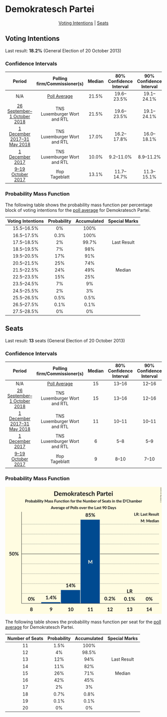 # Demokratesch Partei

<p align="center"><a href="#voting-intentions">Voting Intentions</a> | <a href="#seats">Seats</a></p>

## Voting Intentions

Last result: **18.2%** (General Election of 20 October 2013)

### Confidence Intervals

| Period     | Polling firm/Commissioner(s) | Median | 80% Confidence Interval | 90% Confidence Interval | 95% Confidence Interval | 99% Confidence Interval |
|:----------:|:----------------:|:-----------:|:-----------------------:|:-----------------------:|:-----------------------:|:-----------------------:|
| N/A | [Poll Average](average.html) | 21.5% | 19.6–23.5% | 19.1–24.1% | 18.6–24.6% | 17.8–25.6% |
| [26 September–1 October 2018](2018-10-01-TNS.html) | TNS <br> Luxemburger Wort and RTL | 21.5% | 19.6–23.5% | 19.1–24.1% | 18.6–24.6% | 17.8–25.6% |
| [1 December 2017–31 May 2018](2018-05-31-TNS.html) | TNS <br> Luxemburger Wort and RTL | 17.0% | 16.2–17.8% | 16.0–18.1% | 15.8–18.3% | 15.4–18.7% |
| [1 December 2017](2017-12-01-TNS.html) | TNS <br> Luxemburger Wort and RTL | 10.0% | 9.2–11.0% | 8.9–11.2% | 8.7–11.5% | 8.3–12.0% |
| [9–19 October 2017](2017-10-19-Ifop.html) | Ifop <br> Tageblatt | 13.1% | 11.7–14.7% | 11.3–15.1% | 10.9–15.5% | 10.3–16.3% |

### Probability Mass Function

The following table shows the probability mass function per percentage block of voting intentions for the [poll average](average.html) for Demokratesch Partei.

| Voting Intentions | Probability | Accumulated | Special Marks |
|:-----------------:|:-----------:|:-----------:|:-------------:|
| 15.5–16.5% | 0% | 100% |  |
| 16.5–17.5% | 0.3% | 100% |  |
| 17.5–18.5% | 2% | 99.7% | Last Result |
| 18.5–19.5% | 7% | 98% |  |
| 19.5–20.5% | 17% | 91% |  |
| 20.5–21.5% | 25% | 74% |  |
| 21.5–22.5% | 24% | 49% | Median |
| 22.5–23.5% | 15% | 25% |  |
| 23.5–24.5% | 7% | 9% |  |
| 24.5–25.5% | 2% | 3% |  |
| 25.5–26.5% | 0.5% | 0.5% |  |
| 26.5–27.5% | 0.1% | 0.1% |  |
| 27.5–28.5% | 0% | 0% |  |


## Seats

Last result: **13** seats (General Election of 20 October 2013)

### Confidence Intervals

| Period     | Polling firm/Commissioner(s) | Median | 80% Confidence Interval | 90% Confidence Interval | 95% Confidence Interval | 99% Confidence Interval |
|:----------:|:----------------:|:------:|:-----------------------:|:-----------------------:|:-----------------------:|:-----------------------:|
| N/A | [Poll Average](average.html) | 15 | 13–16 | 12–16 | 12–17 | 11–18 |
| [26 September–1 October 2018](2018-10-01-TNS.html) | TNS <br> Luxemburger Wort and RTL | 15 | 13–16 | 12–16 | 12–17 | 11–18 |
| [1 December 2017–31 May 2018](2018-05-31-TNS.html) | TNS <br> Luxemburger Wort and RTL | 11 | 10–11 | 10–11 | 10–11 | 9–11 |
| [1 December 2017](2017-12-01-TNS.html) | TNS <br> Luxemburger Wort and RTL | 6 | 5–8 | 5–9 | 5–9 | 5–9 |
| [9–19 October 2017](2017-10-19-Ifop.html) | Ifop <br> Tageblatt | 9 | 8–10 | 7–10 | 7–11 | 6–11 |

### Probability Mass Function

![Graph with seats probability mass function not yet produced](average-seats-pmf-demokrateschpartei.png "Seats Probability Mass Function")

The following table shows the probability mass function per seat for the [poll average](average.html) for Demokratesch Partei.

| Number of Seats | Probability | Accumulated | Special Marks |
|:---------------:|:-----------:|:-----------:|:-------------:|
| 11 | 1.5% | 100% |  |
| 12 | 4% | 98.5% |  |
| 13 | 12% | 94% | Last Result |
| 14 | 11% | 82% |  |
| 15 | 26% | 71% | Median |
| 16 | 42% | 45% |  |
| 17 | 2% | 3% |  |
| 18 | 0.7% | 0.8% |  |
| 19 | 0.1% | 0.1% |  |
| 20 | 0% | 0% |  |



